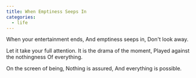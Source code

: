 ```yaml
---
title: When Emptiness Seeps In
categories:
  - life
---
```


When your entertainment ends,
And emptiness seeps in,
Don't look away.

Let it take your full attention.
It is the drama of the moment,
Played against the nothingness
Of everything.

On the screen of being,
Nothing is assured,
And everything is possible.
